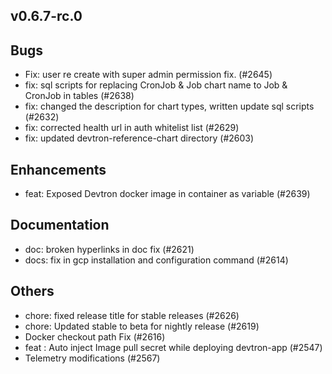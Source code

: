 ## v0.6.7-rc.0

## Bugs
- Fix: user re create with super admin permission fix. (#2645)
- fix: sql scripts for replacing CronJob & Job chart name to Job & CronJob in tables (#2638)
- fix: changed the description for chart types, written update sql scripts (#2632)
- fix: corrected health url in auth whitelist list (#2629)
- fix: updated devtron-reference-chart directory (#2603)
## Enhancements
- feat: Exposed Devtron docker image in container as variable (#2639)
## Documentation
- doc: broken hyperlinks in doc fix (#2621)
- docs: fix in gcp installation and configuration command (#2614)
## Others
- chore: fixed release title for stable releases (#2626)
- chore: Updated stable to beta for nightly release (#2619)
- Docker checkout path Fix (#2616)
- feat : Auto inject Image pull secret while deploying devtron-app (#2547)
- Telemetry modifications (#2567)


